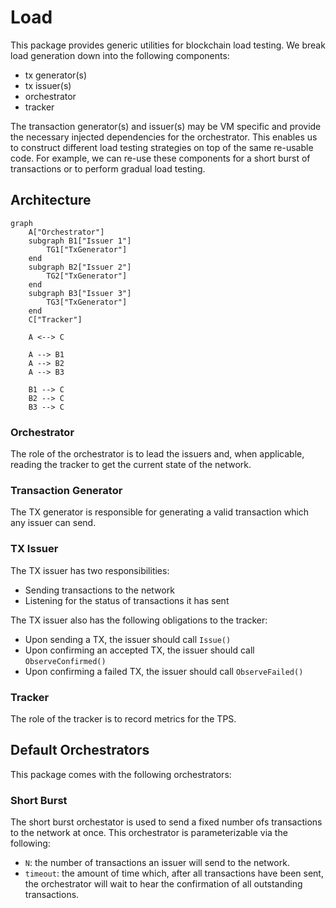 # Load

This package provides generic utilities for blockchain load testing. We break load generation down into the following components:

- tx generator(s)
- tx issuer(s)
- orchestrator
- tracker

The transaction generator(s) and issuer(s) may be VM specific and provide the
necessary injected dependencies for the orchestrator. This enables us to
construct different load testing strategies on top of the same re-usable code.
For example, we can re-use these components for a short burst of transactions or
to perform gradual load testing.

## Architecture

```mermaid
graph
    A["Orchestrator"]
    subgraph B1["Issuer 1"]
        TG1["TxGenerator"]
    end
    subgraph B2["Issuer 2"]
        TG2["TxGenerator"]
    end
    subgraph B3["Issuer 3"]
        TG3["TxGenerator"]
    end
    C["Tracker"]

    A <--> C

    A --> B1
    A --> B2
    A --> B3

    B1 --> C
    B2 --> C
    B3 --> C
```

### Orchestrator

The role of the orchestrator is to lead the issuers and, when applicable,
reading the tracker to get the current state of the network.

### Transaction Generator

The TX generator is responsible for generating a valid transaction which any
issuer can send. 

### TX Issuer

The TX issuer has two responsibilities:
- Sending transactions to the network
- Listening for the status of transactions it has sent

The TX issuer also has the following obligations to the tracker:

- Upon sending a TX, the issuer should call `Issue()`
- Upon confirming an accepted TX, the issuer should call `ObserveConfirmed()`
- Upon confirming a failed TX, the issuer should call `ObserveFailed()`

### Tracker

The role of the tracker is to record metrics for the TPS.

## Default Orchestrators

This package comes with the following orchestrators:

### Short Burst

The short burst orchestator is used to send a fixed number ofs transactions to the network at
once. This orchestrator is parameterizable via the following:

- `N`: the number of transactions an issuer will send to the network.
- `timeout`: the amount of time which, after all transactions have been sent,
  the orchestrator will wait to hear the confirmation of all outstanding
  transactions. 
